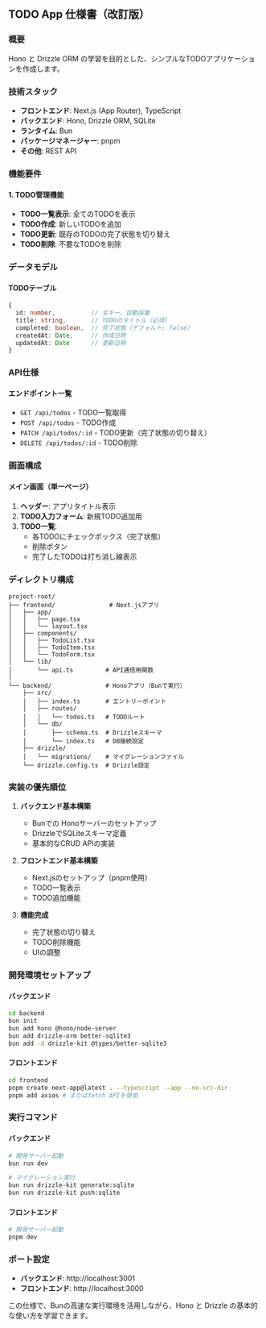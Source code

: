## TODO App 仕様書（改訂版）

### 概要
Hono と Drizzle ORM の学習を目的とした、シンプルなTODOアプリケーションを作成します。

### 技術スタック
- **フロントエンド**: Next.js (App Router), TypeScript
- **バックエンド**: Hono, Drizzle ORM, SQLite
- **ランタイム**: Bun
- **パッケージマネージャー**: pnpm
- **その他**: REST API

### 機能要件

#### 1. TODO管理機能
- **TODO一覧表示**: 全てのTODOを表示
- **TODO作成**: 新しいTODOを追加
- **TODO更新**: 既存のTODOの完了状態を切り替え
- **TODO削除**: 不要なTODOを削除

### データモデル

#### TODOテーブル
```typescript
{
  id: number,          // 主キー、自動採番
  title: string,       // TODOのタイトル（必須）
  completed: boolean,  // 完了状態（デフォルト: false）
  createdAt: Date,     // 作成日時
  updatedAt: Date      // 更新日時
}
```

### API仕様

#### エンドポイント一覧
- `GET /api/todos` - TODO一覧取得
- `POST /api/todos` - TODO作成
- `PATCH /api/todos/:id` - TODO更新（完了状態の切り替え）
- `DELETE /api/todos/:id` - TODO削除

### 画面構成

#### メイン画面（単一ページ）
1. **ヘッダー**: アプリタイトル表示
2. **TODO入力フォーム**: 新規TODO追加用
3. **TODO一覧**: 
   - 各TODOにチェックボックス（完了状態）
   - 削除ボタン
   - 完了したTODOは打ち消し線表示

### ディレクトリ構成

```
project-root/
├── frontend/               # Next.jsアプリ
│   ├── app/
│   │   ├── page.tsx
│   │   └── layout.tsx
│   ├── components/
│   │   ├── TodoList.tsx
│   │   ├── TodoItem.tsx
│   │   └── TodoForm.tsx
│   └── lib/
│       └── api.ts         # API通信用関数
│
└── backend/               # Honoアプリ（Bunで実行）
    ├── src/
    │   ├── index.ts       # エントリーポイント
    │   ├── routes/
    │   │   └── todos.ts   # TODOルート
    │   └── db/
    │       ├── schema.ts  # Drizzleスキーマ
    │       └── index.ts   # DB接続設定
    ├── drizzle/
    │   └── migrations/    # マイグレーションファイル
    └── drizzle.config.ts  # Drizzle設定
```

### 実装の優先順位

1. **バックエンド基本構築**
   - Bunでの Honoサーバーのセットアップ
   - DrizzleでSQLiteスキーマ定義
   - 基本的なCRUD APIの実装

2. **フロントエンド基本構築**
   - Next.jsのセットアップ（pnpm使用）
   - TODO一覧表示
   - TODO追加機能

3. **機能完成**
   - 完了状態の切り替え
   - TODO削除機能
   - UIの調整

### 開発環境セットアップ

#### バックエンド
```bash
cd backend
bun init
bun add hono @hono/node-server
bun add drizzle-orm better-sqlite3
bun add -d drizzle-kit @types/better-sqlite3
```

#### フロントエンド
```bash
cd frontend
pnpm create next-app@latest . --typescript --app --no-src-dir
pnpm add axios # またはfetch APIを使用
```

### 実行コマンド

#### バックエンド
```bash
# 開発サーバー起動
bun run dev

# マイグレーション実行
bun run drizzle-kit generate:sqlite
bun run drizzle-kit push:sqlite
```

#### フロントエンド
```bash
# 開発サーバー起動
pnpm dev
```

### ポート設定
- **バックエンド**: http://localhost:3001
- **フロントエンド**: http://localhost:3000

この仕様で、Bunの高速な実行環境を活用しながら、Hono と Drizzle の基本的な使い方を学習できます。